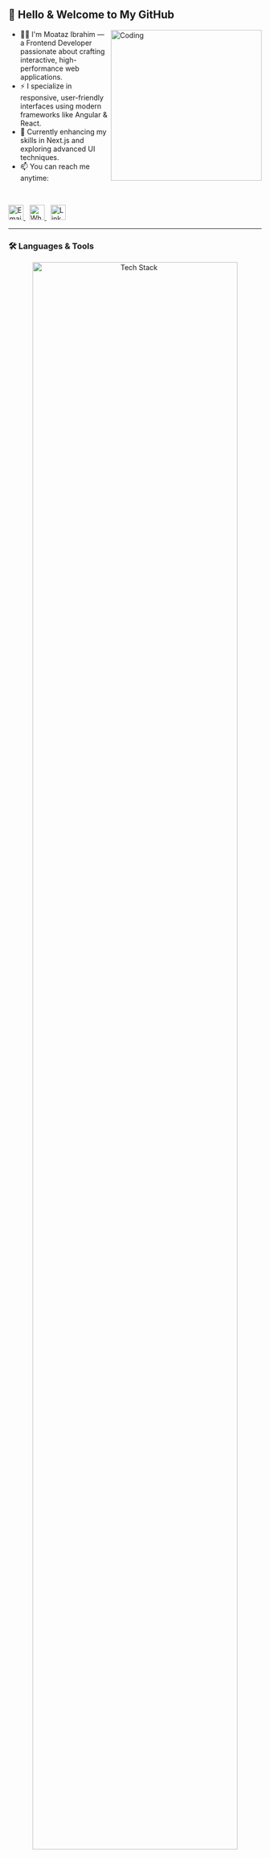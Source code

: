 ## 👋 Hello & Welcome to My GitHub

<ul dir="auto"> 
 <img align="right" alt="Coding" src="https://media.giphy.com/media/qgQUggAC3Pfv687qPC/giphy.gif" width="300" />
 
 <li>👨‍💻 I'm Moataz Ibrahim — a Frontend Developer passionate about crafting interactive, high-performance web applications.</li>  
 <li>⚡ I specialize in responsive, user-friendly interfaces using modern frameworks like Angular & React.</li>  
 <li>🚀 Currently enhancing my skills in Next.js and exploring advanced UI techniques.</li>  
 <li>📫 You can reach me anytime:</li>  
</ul>

<br/>

<p align="left">
  <a href="mailto:moataz.ibrahim.gaber@gmail.com" target="_blank">
    <img src="https://cdn.jsdelivr.net/gh/devicons/devicon/icons/google/google-original.svg" alt="Email" width="30" />
  </a>&nbsp;
  <a href="https://wa.me/201104712048" target="_blank">
    <img src="https://cdn.jsdelivr.net/gh/simple-icons/simple-icons/icons/whatsapp.svg" alt="WhatsApp" width="30" />
  </a>&nbsp;
  <a href="https://www.linkedin.com/in/moataz-ibrahim-ali" target="_blank">
    <img src="https://cdn.jsdelivr.net/gh/devicons/devicon/icons/linkedin/linkedin-original.svg" alt="LinkedIn" width="30" />
  </a>
</p>

---

### 🛠️ Languages & Tools

<p align="center">
  <img src="https://skillicons.dev/icons?i=html,css,js,ts,react,angular,tailwind,bootstrap,github,vscode,postman" alt="Tech Stack" width="90%" />
</p>
